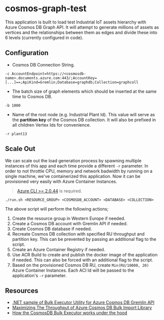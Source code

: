 # cosmos-graph-test

This application is built to load test Industrial IoT assets hierarchy with Azure Cosmos DB Graph API. It will attempt to generate millions of assets as vertices and the relationships between them as edges and divide these into 6 levels (currently configured in code).

## Configuration

- Cosmos DB Connection String.
```
-c AccountEndpoint=https://<cosmosdb-name>.documents.azure.com:443/;AccountKey=[...]==;ApiKind=Gremlin;Database=graphdb;Collection=graphcoll
```
- The batch size of graph elements which should be inserted at the same time to Cosmos DB.
```
-b 1000
```
- Name of the root node (e.g. Industrial Plant Id). This value will serve as the **partition key** of the Cosmos DB collection. It will also be prefixed in all children Vertex Ids for convenience.
```
-r plant13
```

## Scale Out
We can scale out the load generation process by spawning multiple instances of this app and each time provide a different `-r` parameter. In order to not throttle CPU, memory and network badwidth by running on a single machine, we've containerized this application. Now it can be provisioned very easily with Azure Container Instances.
>[Azure CLI >= 2.0.44](https://docs.microsoft.com/en-us/cli/azure/install-azure-cli?view=azure-cli-latest) is required.

```
./run.sh <RESOURCE_GROUP> <COSMOSDB_ACCOUNT> <DATABASE> <COLLECTION>
```

The above script will perform the following actions;

1. Create the resource group in Western Europe if needed.
2. Create a Cosmos DB account with Gremlin API if needed.
3. Create Cosmos DB database if needed.
4. Recreate Cosmos DB collection with specified RU throughput and partition key. This can be prevented by passing an additional flag to the script.
5. Create an Azure Container Registry if needed.
6. Use ACR Build to create and publish the docker image of the application if needed. This can also be forced with an additional flag to the script.
7. Based on the provisioned Cosmos DB RU, create `Min(RU/10000, 20)` Azure Container Instances. Each ACI Id will be passed to the application's `-r` parameter.

## Resources
- [.NET sample of Bulk Executor Utility for Azure Cosmos DB Gremlin API](https://github.com/Azure-Samples/azure-cosmosdb-graph-bulkexecutor-dotnet-getting-started)
- [Maximizing The Throughput of Azure Cosmos DB Bulk Import Library](https://medium.com/@jayanta.mondal/azure-cosmos-db-bulk-import-tool-realizing-the-full-potential-722bb4f98476)
- [How the CosmosDB Bulk Executor works under the hood](http://chapsas.com/how-the-cosmosdb-bulk-executor-works-under-the-hood/)